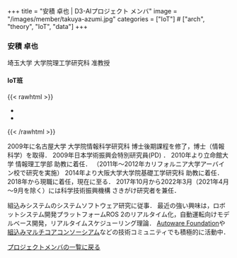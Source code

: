 +++
title = "安積 卓也 | D3-AIプロジェクト メンバ"
image = "/images/member/takuya-azumi.jpg"
categories = ["IoT"]  # ["arch", "theory", "IoT", "data"]
+++

### 安積 卓也

埼玉大学 大学院理工学研究科 准教授  

#### IoT班

{{< rawhtml >}}
<ul class="list-inline social-icon mb-0">
  <li class="list-inline-item"><a href="http://www.ertpf.ics.saitama-u.ac.jp/" target="_blank"><i class="ti-link"></i></a></li>
  <li class="list-inline-item"><a href="https://github.com/aztk target="_blank"><i class="ti-github"></i></a></li>
   <!--
  <li class="list-inline-item"><a href="https://twitter.com/" target="_blank"><i class="ti-twitter-alt"></i></a></li>
  <li class="list-inline-item"><a href="https://facebook.com/" target="_blank"><i class="ti-facebook"></i></a></li>


  <li class="list-inline-item"><a href="https://www.linkedin.com/in//" target="_blank"><i class="ti-linkedin"></i></a></li>
  -->
</ul>
{{< /rawhtml >}}

2009年に名古屋大学 大学院情報科学研究科 博士後期課程を修了，博士（情報科学）を取得．
2009年日本学術振興会特別研究員(PD) ．
2010年より立命館大学 情報理工学部 助教に着任．
（2011年～2012年カリフォルニア大学アーバイン校で研究を実施）
2014年より大阪大学大学院基礎工学研究科 助教に着任．
2018年から現職に着任，現在に至る．
2017年10月から2022年3月（2021年4月～9月を除く）には科学技術振興機構 さきがけ研究者を兼任．

組込みシステムのシステムソフトウェア研究に従事．
最近の強い興味は，ロボットシステム開発プラットフォームROS 2のリアルタイム化，自動運転向けモデルベース開発，リアルタイムスケジューリング理論．
[Autoware Foundation](https://www.autoware.org/)や[組込みマルチコアコンソーシアム](https://www.embeddedmulticore.org/)などの技術コミュニティでも積極的に活動中．

[プロジェクトメンバの一覧に戻る](/members)